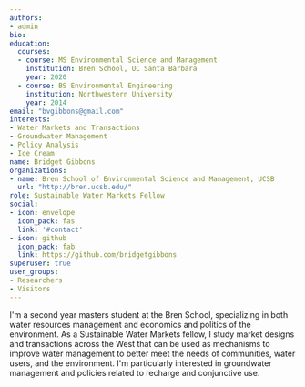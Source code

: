 ```yaml
---
authors:
- admin
bio:
education:
  courses:
  - course: MS Environmental Science and Management
    institution: Bren School, UC Santa Barbara
    year: 2020
  - course: BS Environmental Engineering
    institution: Northwestern University
    year: 2014
email: "bvgibbons@gmail.com"
interests:
- Water Markets and Transactions
- Groundwater Management
- Policy Analysis
- Ice Cream
name: Bridget Gibbons
organizations:
- name: Bren School of Environmental Science and Management, UCSB
  url: "http://bren.ucsb.edu/"
role: Sustainable Water Markets Fellow
social:
- icon: envelope
  icon_pack: fas
  link: '#contact'
- icon: github
  icon_pack: fab
  link: https://github.com/bridgetgibbons
superuser: true
user_groups:
- Researchers
- Visitors
---
```


I'm a second year masters student at the Bren School, specializing in both water resources management and economics and politics of the environment. As a Sustainable Water Markets fellow, I study market designs and transactions across the West that can be used as mechanisms to improve water management to better meet the needs of communities, water users, and the environment. I'm particularly interested in groundwater management and policies related to recharge and conjunctive use.
